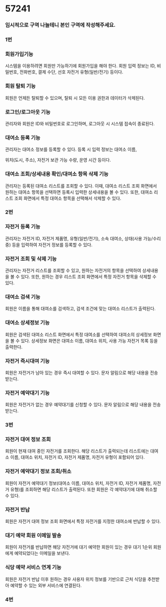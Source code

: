 # 57241

### 임시적으로 구역 나눌테니 본인 구역에 작성해주세요.

### 1번

### 회원가입기능

시스템을 이용하려면 회원만 가능하기에 회원가입을 해야 한다. 회원 입력 정보는 ID, 비밀번호, 전화번호, 결제 수단, 선호 자전거 유형(일반/전기) 등이다.

### 회원 탈퇴 기능

회원은 언제든 탈퇴할 수 있으며, 탈퇴 시 모든 이용 권한과 데이터가 삭제된다.

### 로그인/로그아웃 기능

관리자와 회원은 ID와 비밀번호로 로그인하며, 로그아웃 시 시스템 접속이 종료된다.

### 대여소 등록 기능

관리자는 대여소 정보를 등록할 수 있다. 등록 시 입력 정보는 대여소 이름,

위치(도시, 주소), 자전거 보관 가능 수량, 운영 시간 등이다.

### 대여소 조회/상세내용 확인/대여소 항목 삭제 기능

관리자는 등록된 대여소 리스트를 조회할 수 있다. 이때, 대여소 리스트 조회 화면에서 원하는 대여소 항목을 선택하면 등록시 입력한 상세내용을 볼 수 있다. 또한, 대여소 리스트 조회 화면에서 특정 대여소 항목을 선택해서 삭제할 수 있다.

### 2번

### 자전거 등록 기능

관리자는 자전거 ID, 자전거 제품명, 유형(일반/전기), 소속 대여소, 상태(사용 가능/수리 중) 등을 입력하여 자전거 정보를 등록할 수 있다.

### 자전거 조회 및 삭제 기능

관리자는 자전거 리스트를 조회할 수 있고, 원하는 자전거의 항목을 선택하여 상세내용을 볼 수 있다. 또한, 원하는 경우 리스트 조회 화면에서 특정 자전거 항목을 삭제할 수 있다.

### 대여소 검색 기능

회원은 이름을 통해 대여소를 검색하고, 검색 조건에 맞는 대여소 리스트가 출력된다.

### 대여소 상세정보 기능

회원은 검색된 대여소 리스트 화면에서 특정 대여소를 선택하여 대여소의 상세정보 화면을 볼 수 있다. 상세정보 화면은 대여소 이름, 대여소 위치, 사용 가능 자전거 목록 등을 출력한다.

### 자전거 즉시대여 기능

회원은 자전거가 남아 있는 경우 즉시 대여할 수 있다. 문자 알림으로 해당 내용을 전송받는다.

### 자전거 예약대기 기능

회원은 자전거가 없는 경우 예약대기를 신청할 수 있다. 문자 알림으로 해당 내용을 전송받는다.

### 3번

### 자전거 대여 정보 조회
회원이 현재 대여 중인 자전거를 조회한다. 해당 리스트가 출력되는데 리스트에는 대여소 이름, 대여소 위치, 자전거 ID, 자전거 제품명, 자전거 유형이 포함되어 있다.

### 자전거 예약대기 정보 조회/취소
회원이 자전거 예약대기 정보(대여소 이름, 대여소 위치, 자전거 ID, 자전거 제품명, 자전거 유형)를 조회하면 해당 리스트가 출력된다. 
또한 회원은 각 예약대기에 대해 취소할 수 있다.

### 자전거 반납
회원은 자전거 대여 정보 조회 화면에서 특정 자전거를 지정한 대여소에 반납할 수 있다.

### 대기 예약 회원 이메일 발송
회원이 자전거를 반납하면 해당 자전거에 대기 예약한 회원이 있는 경우 대기 1순위 회원에게 예약되었다는 이메일을 보낸다.

### 식당 예약 서비스 연계 기능
회원은 자전거 반납 이후 원하는 경우 사용자 위치 정보를 기반으로 근처 식당을 추천받아 예약할 수 있는 외부 서비스에 연결된다.

### 4번

